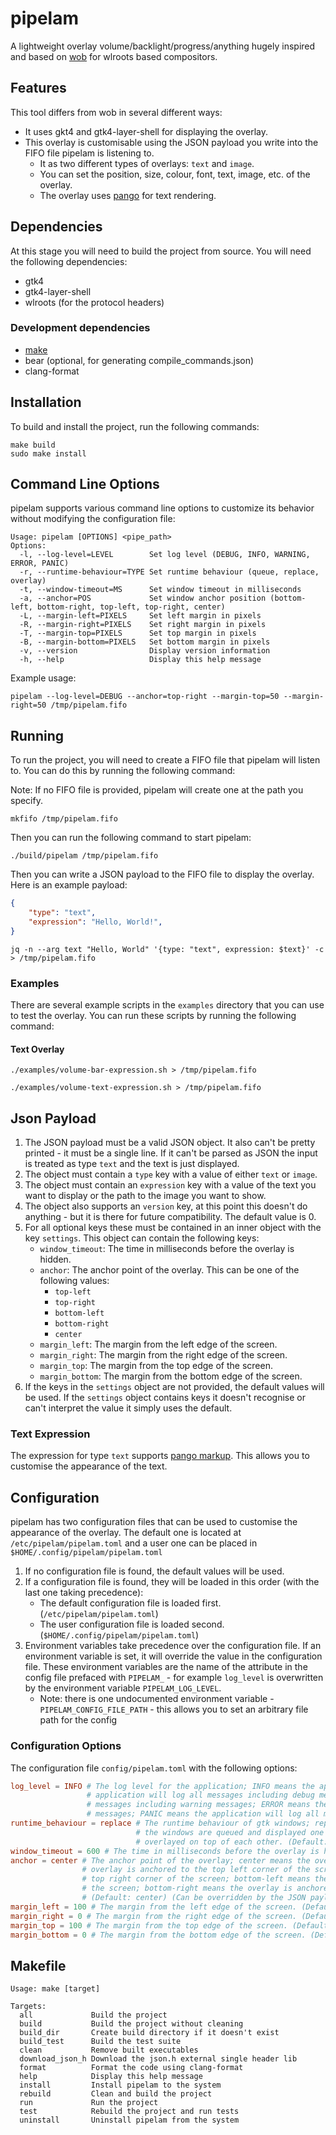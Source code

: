 # pipelam

A lightweight overlay volume/backlight/progress/anything hugely inspired and based on [wob](https://github.com/francma/wob) for wlroots based compositors.

## Features

This tool differs from wob in several different ways:

 - It uses gkt4 and gtk4-layer-shell for displaying the overlay.
 - This overlay is customisable using the JSON payload you write into the FIFO file pipelam is listening to.
    - It as two different types of overlays: `text` and `image`.
    - You can set the position, size, colour, font, text, image, etc. of the overlay.
    - The overlay uses [pango](https://developer.gnome.org/pango/stable/) for text rendering.

## Dependencies

At this stage you will need to build the project from source. You will need the following dependencies:

 - gtk4
 - gtk4-layer-shell
 - wlroots (for the protocol headers)

### Development dependencies

 - [make](https://www.gnu.org/software/make/)
 - bear (optional, for generating compile_commands.json)
 - clang-format

## Installation

To build and install the project, run the following commands:

```
make build
sudo make install
```

## Command Line Options

pipelam supports various command line options to customize its behavior without modifying the configuration file:

```console
Usage: pipelam [OPTIONS] <pipe_path>
Options:
  -l, --log-level=LEVEL        Set log level (DEBUG, INFO, WARNING, ERROR, PANIC)
  -r, --runtime-behaviour=TYPE Set runtime behaviour (queue, replace, overlay)
  -t, --window-timeout=MS      Set window timeout in milliseconds
  -a, --anchor=POS             Set window anchor position (bottom-left, bottom-right, top-left, top-right, center)
  -L, --margin-left=PIXELS     Set left margin in pixels
  -R, --margin-right=PIXELS    Set right margin in pixels
  -T, --margin-top=PIXELS      Set top margin in pixels
  -B, --margin-bottom=PIXELS   Set bottom margin in pixels
  -v, --version                Display version information
  -h, --help                   Display this help message
```

Example usage:
```console
pipelam --log-level=DEBUG --anchor=top-right --margin-top=50 --margin-right=50 /tmp/pipelam.fifo
```

## Running

To run the project, you will need to create a FIFO file that pipelam will listen to. You can do this by running the following command:

Note: If no FIFO file is provided, pipelam will create one at the path you specify.
```shell
mkfifo /tmp/pipelam.fifo
```

Then you can run the following command to start pipelam:

```shell
./build/pipelam /tmp/pipelam.fifo
```

Then you can write a JSON payload to the FIFO file to display the overlay. Here is an example payload:

```json
{
    "type": "text",
    "expression": "Hello, World!",
}
```

```shell
jq -n --arg text "Hello, World" '{type: "text", expression: $text}' -c > /tmp/pipelam.fifo
```

### Examples

There are several example scripts in the `examples` directory that you can use to test the overlay. You can run these scripts by running the following command:

#### Text Overlay
```shell
./examples/volume-bar-expression.sh > /tmp/pipelam.fifo
```

```shell
./examples/volume-text-expression.sh > /tmp/pipelam.fifo
```

## Json Payload

1. The JSON payload must be a valid JSON object. It also can't be pretty printed - it must be a single line. If it can't be parsed as JSON the input is treated as type `text` and the text is just displayed.
2. The object must contain a `type` key with a value of either `text` or `image`.
3. The object must contain an `expression` key with a value of the text you want to display or the path to the image you want to show.
4. The object also supports an `version` key, at this point this doesn't do anything - but it is there for future compatibility. The default value is 0.
5. For all optional keys these must be contained in an inner object with the key `settings`. This object can contain the following keys:
    - `window_timeout`: The time in milliseconds before the overlay is hidden.
    - `anchor`: The anchor point of the overlay. This can be one of the following values:
        - `top-left`
        - `top-right`
        - `bottom-left`
        - `bottom-right`
        - `center`
    - `margin_left`: The margin from the left edge of the screen.
    - `margin_right`: The margin from the right edge of the screen.
    - `margin_top`: The margin from the top edge of the screen.
    - `margin_bottom`: The margin from the bottom edge of the screen.
6. If the keys in the `settings` object are not provided, the default values will be used. If the `settings` object contains keys it doesn't recognise or can't interpret the value it simply uses the default.

### Text Expression

The expression for type `text` supports [pango markup](https://docs.gtk.org/Pango/pango_markup.html). This allows you to customise the appearance of the text.

## Configuration

pipelam has two configuration files that can be used to customise the appearance of the overlay. The default one is located at `/etc/pipelam/pipelam.toml` and a user one can be placed in `$HOME/.config/pipelam/pipelam.toml`

1. If no configuration file is found, the default values will be used.
2. If a configuration file is found, they will be loaded in this order (with the last one taking precedence):
    - The default configuration file is loaded first. (`/etc/pipelam/pipelam.toml`)
    - The user configuration file is loaded second. (`$HOME/.config/pipelam/pipelam.toml`)
3. Environment variables take precedence over the configuration file. If an environment variable is set, it will override the value in the configuration file. These environment variables are the name of the attribute in the config file prefaced with `PIPELAM_` - for example `log_level` is overwritten by the environment variable `PIPELAM_LOG_LEVEL`.
    - Note: there is one undocumented environment variable - `PIPELAM_CONFIG_FILE_PATH` - this allows you to set an arbitrary file path for the config

### Configuration Options

The configuration file `config/pipelam.toml` with the following options:
```toml
log_level = INFO # The log level for the application; INFO means the application will log all messages; DEBUG means the
                 # application will log all messages including debug messages; WARNING means the application will log all
                 # messages including warning messages; ERROR means the application will log all messages including error
                 # messages; PANIC means the application will log all messages including panic messages. (Default: INFO)
runtime_behaviour = replace # The runtime behaviour of gtk windows; replace means the windows are replaced; queue means
                            # the windows are queued and displayed one after the other;  overlay means the windows are
                            # overlayed on top of each other. (Default: replace)
window_timeout = 600 # The time in milliseconds before the overlay is hidden. (Default: 600) (Can be overridden by the JSON payload)
anchor = center # The anchor point of the overlay; center means the overlay is centered on the screen; top-left means the
                # overlay is anchored to the top left corner of the screen; top-right means the overlay is anchored to the
                # top right corner of the screen; bottom-left means the overlay is anchored to the bottom left corner of
                # the screen; bottom-right means the overlay is anchored to the bottom right corner of the screen.
                # (Default: center) (Can be overridden by the JSON payload)
margin_left = 100 # The margin from the left edge of the screen. (Default: 100) (Can be overridden by the JSON payload)
margin_right = 0 # The margin from the right edge of the screen. (Default: 0) (Can be overridden by the JSON payload)
margin_top = 100 # The margin from the top edge of the screen. (Default: 100) (Can be overridden by the JSON payload)
margin_bottom = 0 # The margin from the bottom edge of the screen. (Default: 0) (Can be overridden by the JSON payload)
```

## Makefile

```console
Usage: make [target]

Targets:
  all             Build the project
  build           Build the project without cleaning
  build_dir       Create build directory if it doesn't exist
  build_test      Build the test suite
  clean           Remove built executables
  download_json_h Download the json.h external single header lib
  format          Format the code using clang-format
  help            Display this help message
  install         Install pipelam to the system
  rebuild         Clean and build the project
  run             Run the project
  test            Rebuild the project and run tests
  uninstall       Uninstall pipelam from the system
```
